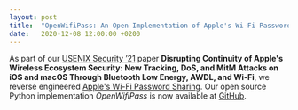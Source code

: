 ```yaml
---
layout: post
title:  "OpenWifiPass: An Open Implementation of Apple's Wi-Fi Password Sharing"
date:   2020-12-08 12:00:00 +0200
---
```


As part of our [USENIX Security ’21](https://www.usenix.org/conference/usenixsecurity21) paper **Disrupting Continuity of Apple's Wireless Ecosystem Security: New Tracking, DoS, and MitM Attacks on iOS and macOS Through Bluetooth Low Energy, AWDL, and Wi-Fi**, we reverse engineered [Apple's Wi-Fi Password Sharing](https://support.apple.com/en-us/HT209368).
Our open source Python implementation *OpenWifiPass* is now available at [GitHub](https://github.com/seemoo-lab/openwifipass).
